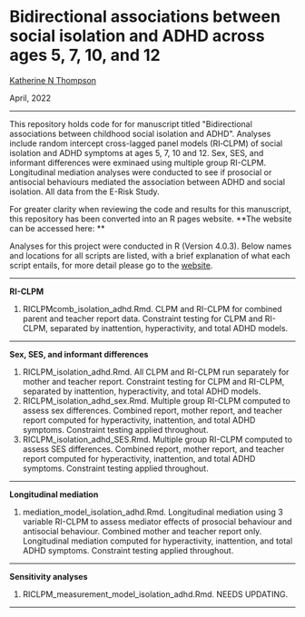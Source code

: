 # Bidirectional associations between social isolation and ADHD across ages 5, 7, 10, and 12
[Katherine N Thompson](https://twitter.com/KTNThompson)

April, 2022

***

This repository holds code for for manuscript titled "Bidirectional associations between childhood social isolation and ADHD". Analyses include random intercept cross-lagged panel models (RI‐CLPM) of social isolation and ADHD symptoms at ages 5, 7, 10 and 12. Sex, SES, and informant differences were exminaed using multiple group RI-CLPM. Longitudinal mediation analyses were conducted to see if prosocial or antisocial behaviours mediated the association between ADHD and social isolation. All data from the E-Risk Study. 

For greater clarity when reviewing the code and results for this manuscript, this repository has been converted into an R pages website. **The website can be accessed here: ** 

Analyses for this project were conducted in R (Version 4.0.3). Below names and locations for all  scripts are listed, with a brief explanation of what each script entails, for more detail please go to the [website](). 


***

**RI-CLPM** 

1. RICLPMcomb_isolation_adhd.Rmd. CLPM and RI-CLPM for combined parent and teacher report data. Constraint testing for CLPM and RI-CLPM, separated by inattention, hyperactivity, and total ADHD models. 
                
***


**Sex, SES, and informant differences** 

1. RICLPM_isolation_adhd.Rmd. All CLPM and RI-CLPM run separately for mother and teacher report. Constraint testing for CLPM and RI-CLPM, separated by inattention, hyperactivity, and total ADHD models. 
2. RICLPM_isolation_adhd_sex.Rmd. Multiple group RI-CLPM computed to assess sex differences. Combined report, mother report, and teacher report computed for hyperactivity, inattention, and total ADHD symptoms. Constraint testing applied throughout. 
3. RICLPM_isolation_adhd_SES.Rmd. Multiple group RI-CLPM computed to assess SES differences. Combined report, mother report, and teacher report computed for hyperactivity, inattention, and total ADHD symptoms. Constraint testing applied throughout. 
                
***

**Longitudinal mediation** 

1. mediation_model_isolation_adhd.Rmd. Longitudinal mediation using 3 variable RI-CLPM to assess mediator effects of prosocial behaviour and antisocial behaviour. Combined mother and teacher report only. Longitudinal mediation computed for hyperactivity, inattention, and total ADHD symptoms. Constraint testing applied throughout. 

***

**Sensitivity analyses** 

1. RICLPM_measurement_model_isolation_adhd.Rmd. NEEDS UPDATING. 

***

